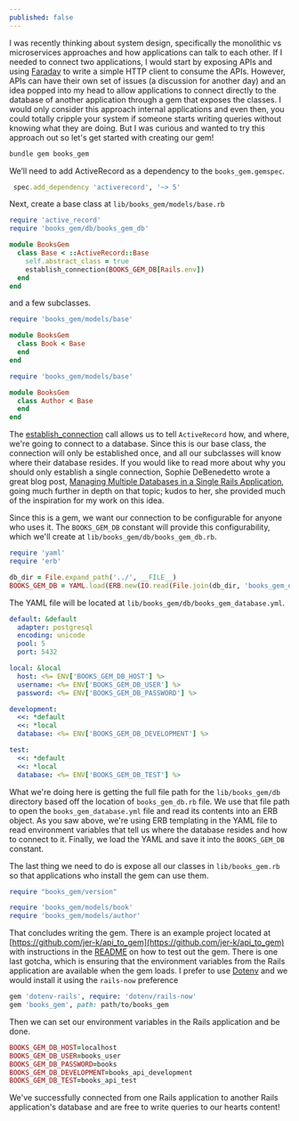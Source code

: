 ```yaml
---
published: false
---
```

I was recently thinking about system design, specifically the monolithic vs microservices approaches and how applications can talk to each other. If I needed to connect two applications, I would start by exposing APIs and using [Faraday](https://github.com/lostisland/faraday) to write a simple HTTP client to consume the APIs. However, APIs can have their own set of issues (a discussion for another day) and an idea popped into my head to allow applications to connect directly to the database of another application through a gem that exposes the classes. I would only consider this approach internal applications and even then, you could totally cripple your system if someone starts writing queries without knowing what they are doing. But I was curious and wanted to try this approach out so let's get started with creating our gem!

```ruby
bundle gem books_gem
```

We’ll need to add ActiveRecord as a dependency to the `books_gem.gemspec`.

```ruby
 spec.add_dependency 'activerecord', '~> 5'
```

Next, create a base class at `lib/books_gem/models/base.rb`
```ruby
require 'active_record'
require 'books_gem/db/books_gem_db'

module BooksGem
  class Base < ::ActiveRecord::Base
    self.abstract_class = true
    establish_connection(BOOKS_GEM_DB[Rails.env])
  end
end
```

and a few subclasses.
```ruby
require 'books_gem/models/base'

module BooksGem
  class Book < Base
  end
end
```
```ruby
require 'books_gem/models/base'

module BooksGem
  class Author < Base
  end
end
```

The [establish_connection](http://api.rubyonrails.org/classes/ActiveRecord/ConnectionHandling.html#method-i-establish_connection) call allows us to tell `ActiveRecord` how, and where, we're going to connect to a database. Since this is our base class, the connection will only be established once, and all our subclasses will know where their database resides. If you would like to read more about why you should only establish a single connection, Sophie DeBenedetto wrote a great blog post, [Managing Multiple Databases in a Single Rails Application](http://www.thegreatcodeadventure.com/managing-multiple-databases-in-a-single-rails-application/), going much further in depth on that topic; kudos to her, she provided much of the inspiration for my work on this idea.

Since this is a gem, we want our connection to be configurable for anyone who uses it. The `BOOKS_GEM_DB` constant will provide this configurability, which we'll create at `lib/books_gem/db/books_gem_db.rb`.
```ruby
require 'yaml'
require 'erb'

db_dir = File.expand_path('../', __FILE__)
BOOKS_GEM_DB = YAML.load(ERB.new(IO.read(File.join(db_dir, 'books_gem_database.yml'))).result)
```

The YAML file will be located at `lib/books_gem/db/books_gem_database.yml`.
```yaml
default: &default
  adapter: postgresql
  encoding: unicode
  pool: 5
  port: 5432

local: &local
  host: <%= ENV['BOOKS_GEM_DB_HOST'] %>
  username: <%= ENV['BOOKS_GEM_DB_USER'] %>
  password: <%= ENV['BOOKS_GEM_DB_PASSWORD'] %>

development:
  <<: *default
  <<: *local
  database: <%= ENV['BOOKS_GEM_DB_DEVELOPMENT'] %>

test:
  <<: *default
  <<: *local
  database: <%= ENV['BOOKS_GEM_DB_TEST'] %>
```
What we're doing here is getting the full file path for the `lib/books_gem/db` directory based off the location of `books_gem_db.rb` file. We use that file path to open the `books_gem_database.yml` file and read its contents into an ERB object. As you saw above, we're using ERB templating in the YAML file to read environment variables that tell us where the database resides and how to connect to it. Finally, we load the YAML and save it into the `BOOKS_GEM_DB` constant.

The last thing we need to do is expose all our classes in `lib/books_gem.rb` so that applications who install the gem can use them.
```ruby
require "books_gem/version"

require 'books_gem/models/book'
require 'books_gem/models/author'
```

That concludes writing the gem. There is an example project located at [https://github.com/jer-k/api_to_gem](https://github.com/jer-k/api_to_gem) with instructions in the [README](https://github.com/jer-k/api_to_gem/blob/master/README.md) on how to test out the gem. There is one last gotcha, which is ensuring that the environment variables from the Rails application are available when the gem loads. I prefer to use [Dotenv](https://github.com/bkeepers/dotenv) and we would install it using the `rails-now` preference
```ruby
gem 'dotenv-rails', require: 'dotenv/rails-now'
gem 'books_gem', path: path/to/books_gem
```

Then we can set our environment variables in the Rails application and be done.
```ruby
BOOKS_GEM_DB_HOST=localhost
BOOKS_GEM_DB_USER=books_user
BOOKS_GEM_DB_PASSWORD=books
BOOKS_GEM_DB_DEVELOPMENT=books_api_development
BOOKS_GEM_DB_TEST=books_api_test
```

We've successfully connected from one Rails application to another Rails application's database and are free to write queries to our hearts content!
